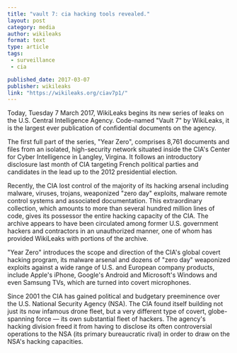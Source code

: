 ```yaml
---
title: "vault 7: cia hacking tools revealed."
layout: post
category: media
author: wikileaks
format: text
type: article
tags: 
 - surveillance
 - cia

published_date: 2017-03-07
publisher: wikileaks
link: "https://wikileaks.org/ciav7p1/"
---
```


Today, Tuesday 7 March 2017, WikiLeaks begins its new series of leaks on the
U.S. Central Intelligence Agency. Code-named "Vault 7" by WikiLeaks, it is the
largest ever publication of confidential documents on the agency.

The first full part of the series, "Year Zero", comprises 8,761 documents and
files from an isolated, high-security network situated inside the CIA's Center
for Cyber Intelligence in Langley, Virgina. It follows an introductory
disclosure last month of CIA targeting French political parties and candidates
in the lead up to the 2012 presidential election.

Recently, the CIA lost control of the majority of its hacking arsenal including
malware, viruses, trojans, weaponized "zero day" exploits, malware remote
control systems and associated documentation. This extraordinary collection,
which amounts to more than several hundred million lines of code, gives its
possessor the entire hacking capacity of the CIA. The archive appears to have
been circulated among former U.S. government hackers and contractors in an
unauthorized manner, one of whom has provided WikiLeaks with portions of the
archive.

"Year Zero" introduces the scope and direction of the CIA's global covert
hacking program, its malware arsenal and dozens of "zero day" weaponized
exploits against a wide range of U.S. and European company products, include
Apple's iPhone, Google's Android and Microsoft's Windows and even Samsung TVs,
which are turned into covert microphones.

Since 2001 the CIA has gained political and budgetary preeminence over the U.S.
National Security Agency (NSA). The CIA found itself building not just its now
infamous drone fleet, but a very different type of covert, globe-spanning force
— its own substantial fleet of hackers. The agency's hacking division freed it
from having to disclose its often controversial operations to the NSA (its
primary bureaucratic rival) in order to draw on the NSA's hacking capacities.
